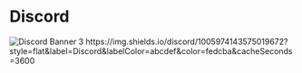 # Discord
<img src="https://discordapp.com/api/guilds/1005974143575019672/widget.png?style=banner3" alt="Discord Banner 3"/>
https://img.shields.io/discord/1005974143575019672?style=flat&label=Discord&labelColor=abcdef&color=fedcba&cacheSeconds=3600
